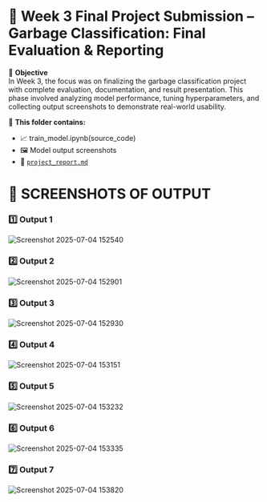 # 🚀 Week 3 Final Project Submission – Garbage Classification: Final Evaluation & Reporting

📌 **Objective**  
In Week 3, the focus was on finalizing the garbage classification project with complete evaluation, documentation, and result presentation. This phase involved analyzing model performance, tuning hyperparameters, and collecting output screenshots to demonstrate real-world usability.

📂 **This folder contains:**
- 📈 train_model.ipynb(source_code)  
- 🖼️ Model output screenshots  
- 📄 [`project_report.md`](./project_report.md)

# 📸 SCREENSHOTS OF OUTPUT

### 1️⃣ Output 1  
![Screenshot 2025-07-04 152540](https://github.com/user-attachments/assets/0f82cf2a-3c4c-4265-90b4-6e45c6c25784)

### 2️⃣ Output 2  
![Screenshot 2025-07-04 152901](https://github.com/user-attachments/assets/9aaac2f8-4128-4dae-b1f5-6232661b5f8c)

### 3️⃣ Output 3  
![Screenshot 2025-07-04 152930](https://github.com/user-attachments/assets/2f5400e3-afec-4170-91f8-2e25f3fcf861)

### 4️⃣ Output 4  
![Screenshot 2025-07-04 153151](https://github.com/user-attachments/assets/218abe81-b0e1-42c8-a4d2-844b26a9133b)

### 5️⃣ Output 5  
![Screenshot 2025-07-04 153232](https://github.com/user-attachments/assets/d7c944d4-6a6f-4677-8bdf-4603e4a93f78)

### 6️⃣ Output 6  
![Screenshot 2025-07-04 153335](https://github.com/user-attachments/assets/848da370-04ed-4eef-85a7-56970bbfb301)

### 7️⃣ Output 7  
![Screenshot 2025-07-04 153820](https://github.com/user-attachments/assets/c3f4fa17-6848-4626-a4e1-764398b1a3f7)
